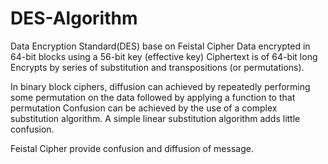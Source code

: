 # DES-Algorithm
Data Encryption Standard(DES) base on Feistal Cipher Data encrypted in 64-bit blocks using a 56-bit key (effective key) Ciphertext is of 64-bit long Encrypts by series of substitution and transpositions (or permutations).

In binary block ciphers, diffusion can achieved by repeatedly performing some permutation on the data followed by applying a function to that permutation
Confusion can be achieved by the use of a complex substitution algorithm. A simple linear substitution algorithm adds little confusion.

Feistal Cipher provide confusion and diffusion of message.


